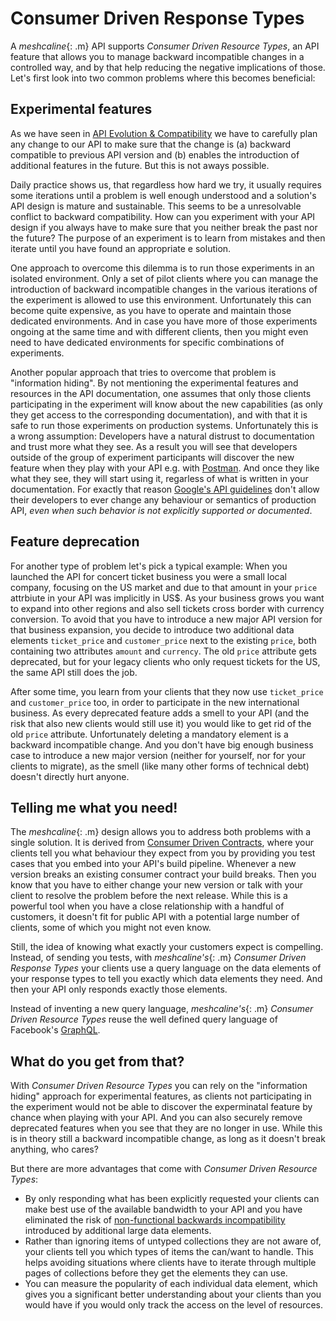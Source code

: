 # Consumer Driven Response Types

A *meshcaline*{: .m} API supports _Consumer Driven Resource Types_, an API feature that allows you to manage backward incompatible changes in a controlled way, and by that help reducing the negative implications of those. Let's first look into two common problems where this becomes beneficial:

## Experimental features

As we have seen in [API Evolution & Compatibility](evolution.md) we have to carefully plan any change to our API to make sure that the change is (a) backward compatible to previous API version and (b) enables the introduction of additional features in the future. But this is not aways possible.

Daily practice shows us, that regardless how hard we try, it usually requires some iterations until a problem is well enough understood and a solution's API design is mature and sustainable. This seems to be a unresolvable conflict to backward compatibility. How can you experiment with your API design if you always have to make sure that you neither break the past nor the future? The purpose of an experiment is to learn from mistakes and then iterate until you have found an appropriate e solution.

One approach to overcome this dilemma is to run those experiments in an isolated environment. Only a set of pilot clients where you can manage the introduction of backward incompatible changes in the various iterations of the experiment is allowed to use this environment. Unfortunately this can become quite expensive, as you have to operate and maintain those dedicated environments. And in case you have more of those experiments ongoing at the same time and with different clients, then you might even need to have dedicated environments for specific combinations of experiments.

Another popular approach that tries to overcome that problem is "information hiding". By not mentioning the experimental features and resources in the API documentation, one assumes that only those clients participating in the experiment will know about the new capabilities (as only they get access to the corresponding documentation), and with that it is safe to run those experiments on production systems. Unfortunately this is a wrong assumption: Developers have a natural distrust to documentation and trust more what they see. As a result you will see that developers outside of the group of experiment participants will discover the new feature when they play with your API e.g. with [Postman](https://www.postman.com/product/api-client). And once they like what they see, they will start using it, regarless of what is written in your documentation. For exactly that reason [Google's API guidelines](https://cloud.google.com/apis/design/compatibility#changing_visible_behavior_of_existing_requests) don't allow their developers to ever change any behaviour or semantics of production API, _even when such behavior is not explicitly supported or documented_.

## Feature deprecation

For another type of problem let's pick a typical example: When you launched the API for concert ticket business you were a small local company, focusing on the US market and due to that amount in your `price` attrbiute in your API was implicitly in US$. As your business grows you want to expand into other regions and also sell tickets cross border with currency conversion. To avoid that you have to introduce a new major API version for that business expansion, you decide to introduce two additional data elements `ticket_price` and `customer_price` next to the existing `price`, both containing two attributes `amount` and `currency`. The old `price` attribute gets deprecated, but for your legacy clients who only request tickets for the US, the same API still does the job. 

After some time, you learn from your clients that they now use `ticket_price` and `customer_price` too, in order to participate in the new international business. As every deprecated feature adds a smell to your API (and the risk that also new clients would still use it) you would like to get rid of the old `price` attribute. Unfortunately deleting a mandatory element is a backward incompatible change. And you don't have big enough business case to introduce a new major version (neither for yourself, nor for your clients to migrate), as the smell (like many other forms of technical debt) doesn't directly hurt anyone.

## Telling me what you need!

The *meshcaline*{: .m} design allows you to address both problems with a single solution. It is derived from [Consumer Driven Contracts](https://martinfowler.com/articles/consumerDrivenContracts.html), where your clients tell you what behaviour they expect from you by providing you test cases that you embed into your API's build pipeline. Whenever a new version breaks an existing consumer contract your build breaks. Then you know that you have to either change your new version or talk with your client to resolve the problem before the next release. While this is a powerful tool when you have a close relationship with a handful of customers, it doesn't fit for public API with a potential large number of clients, some of which you might not even know.

Still, the idea of knowing what exactly your customers expect is compelling. Instead, of sending you tests, with *meshcaline's*{: .m} _Consumer Driven Response Types_ your clients use a query language on the data elements of your response types to tell you exactly which data elements they need. And then your API only responds exactly those elements.

Instead of inventing a new query language, *meshcaline's*{: .m} _Consumer Driven Resource Types_ reuse the well defined query language of Facebook's [GraphQL](https://graphql.org/).  

## What do you get from that?

With _Consumer Driven Resource Types_ you can rely on the "information hiding" approach for experimental features, as clients not participating in the experiment would not be able to discover the experminatal feature by chance when playing with your API. And you can also securely remove deprecated features when you see that they are no longer in use. While this is in theory still a backward incompatible change, as long as it doesn't break anything, who cares?

But there are more advantages that come with _Consumer Driven Resource Types_:

* By only responding what has been explicitly requested your clients can make best use of the available bandwidth to your API and you have eliminated the risk of [non-functional backwards incompatibility](evolution.md#non-functional-changes) introduced by additional large data elements. 
* Rather than ignoring items of untyped collections they are not aware of, your clients tell you which types of items the can/want to handle. This helps avoiding situations where clients have to iterate through multiple pages of collections before they get the elements they can use.
* You can measure the popularity of each individual data element, which gives you a significant better understanding about your clients than you would have if you would only track the access on the level of resources.






 

